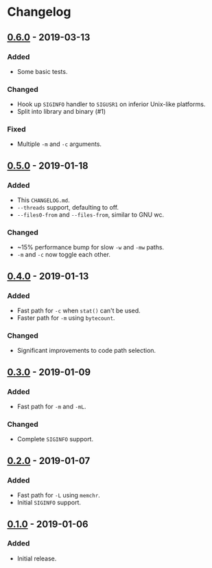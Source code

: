 # Changelog

## [0.6.0] - 2019-03-13
### Added
- Some basic tests.

### Changed
- Hook up `SIGINFO` handler to `SIGUSR1` on inferior Unix-like platforms.
- Split into library and binary (#1)

### Fixed
- Multiple `-m` and `-c` arguments.

## [0.5.0] - 2019-01-18
### Added
- This `CHANGELOG.md`.
- `--threads` support, defaulting to off.
- `--files0-from` and `--files-from`, similar to GNU wc.

### Changed
- ~15% performance bump for slow `-w` and `-mw` paths.
- `-m` and `-c` now toggle each other.


## [0.4.0] - 2019-01-13
### Added
- Fast path for `-c` when `stat()` can't be used.
- Faster path for `-m` using `bytecount`.


### Changed
- Significant improvements to code path selection.


## [0.3.0] - 2019-01-09
### Added
- Fast path for `-m` and `-mL`.

### Changed
- Complete `SIGINFO` support.


## [0.2.0] - 2019-01-07
### Added
 - Fast path for `-L` using `memchr`.
 - Initial `SIGINFO` support.


## [0.1.0] - 2019-01-06
### Added
 - Initial release.


[0.6.0]: https://github.com/Freaky/cw/releases/tag/v0.6.0
[0.5.0]: https://github.com/Freaky/cw/releases/tag/v0.5.0
[0.4.0]: https://github.com/Freaky/cw/releases/tag/v0.4.0
[0.3.0]: https://github.com/Freaky/cw/releases/tag/v0.3.0
[0.2.0]: https://github.com/Freaky/cw/releases/tag/v0.2.0
[0.1.0]: https://github.com/Freaky/cw/releases/tag/v0.1.0

